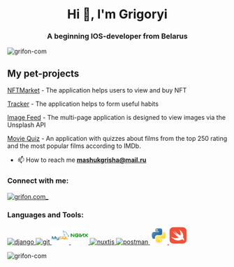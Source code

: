 <h1 align="center">Hi 👋, I'm Grigoryi</h1>
<h3 align="center">A beginning IOS-developer from Belarus</h3>

<p align="left"> <img src="https://komarev.com/ghpvc/?username=grifon-com&label=Profile%20views&color=0e75b6&style=flat" alt="grifon-com" /> </p>

## My pet-projects

[NFTMarket](https://github.com/Grifon-com/iOS-FakeNFT-StarterProject-Public) - The application helps users to view and buy NFT

[Tracker](https://github.com/Grifon-com/Tracker) - The application helps to form useful habits

[Image Feed](https://github.com/Grifon-com/ImageFeed) - The multi-page application is designed to view images via the Unsplash API

[Movie Quiz](https://github.com/Grifon-com/MovieQuiz-ios) - An application with quizzes about films from the top 250 rating and the most popular films according to IMDb.

- 📫 How to reach me **mashukgrisha@mail.ru**

<h3 align="left">Connect with me:</h3>
<p align="left">
<a href="https://instagram.com/grifon.com_" target="blank"><img align="center" src="https://raw.githubusercontent.com/rahuldkjain/github-profile-readme-generator/master/src/images/icons/Social/instagram.svg" alt="grifon.com_" height="30" width="40" /></a>
</p>

<h3 align="left">Languages and Tools:</h3>
<p align="left"> <a href="https://www.djangoproject.com/" target="_blank" rel="noreferrer"> <img src="https://cdn.worldvectorlogo.com/logos/django.svg" alt="django" width="40" height="40"/> </a> <a href="https://git-scm.com/" target="_blank" rel="noreferrer"> <img src="https://www.vectorlogo.zone/logos/git-scm/git-scm-icon.svg" alt="git" width="40" height="40"/> </a> <a href="https://www.mysql.com/" target="_blank" rel="noreferrer"> <img src="https://raw.githubusercontent.com/devicons/devicon/master/icons/mysql/mysql-original-wordmark.svg" alt="mysql" width="40" height="40"/> </a> <a href="https://www.nginx.com" target="_blank" rel="noreferrer"> <img src="https://raw.githubusercontent.com/devicons/devicon/master/icons/nginx/nginx-original.svg" alt="nginx" width="40" height="40"/> </a> <a href="https://nuxtjs.org/" target="_blank" rel="noreferrer"> <img src="https://www.vectorlogo.zone/logos/nuxtjs/nuxtjs-icon.svg" alt="nuxtjs" width="40" height="40"/> </a> <a href="https://postman.com" target="_blank" rel="noreferrer"> <img src="https://www.vectorlogo.zone/logos/getpostman/getpostman-icon.svg" alt="postman" width="40" height="40"/> </a> <a href="https://www.python.org" target="_blank" rel="noreferrer"> <img src="https://raw.githubusercontent.com/devicons/devicon/master/icons/python/python-original.svg" alt="python" width="40" height="40"/> </a> <a href="https://developer.apple.com/swift/" target="_blank" rel="noreferrer"> <img src="https://raw.githubusercontent.com/devicons/devicon/master/icons/swift/swift-original.svg" alt="swift" width="40" height="40"/> </a> </p>

<p><img align="center" src="https://github-readme-stats.vercel.app/api/top-langs?username=grifon-com&show_icons=true&locale=en&layout=compact" alt="grifon-com" /></p>

